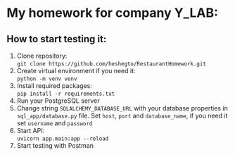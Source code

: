 # My homework for company Y_LAB:
## How to start testing it:
1) Clone repository:<br/>
`git clone https://github.com/heshegto/RestaurantHomework.git`
2) Create virtual environment if you need it:<br/>
`python -m venv venv`
3) Install required packages:<br/>
`pip install -r requirements.txt`
4) Run your PostgreSQL server
5) Change string `SQLALCHEMY_DATABASE_URL` with your database properties in `sql_app/database.py` file. Set `host`,
`port` and `database_name`, if you need it set `username` and `password`
6) Start API:<br/>
`uvicorn app.main:app --reload`
7) Start testing with Postman
